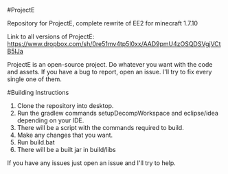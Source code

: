 #ProjectE

Repository for ProjectE, complete rewrite of EE2 for minecraft 1.7.10

Link to all versions of ProjectE: https://www.dropbox.com/sh/0re51mv4tp5l0xx/AAD9pmU4zOSQDSVgjVCtB5IJa

ProjectE is an open-source project. Do whatever you want with the code and assets. 
If you have a bug to report, open an issue. I'll try to fix every single one of them.

#Building Instructions

1. Clone the repository into desktop.
2. Run the gradlew commands setupDecompWorkspace and eclipse/idea depending on your IDE.
2. There will be a script with the commands required to build.
3. Make any changes that you want.
4. Run build.bat
5. There will be a built jar in build/libs

If you have any issues just open an issue and I'll try to help.
